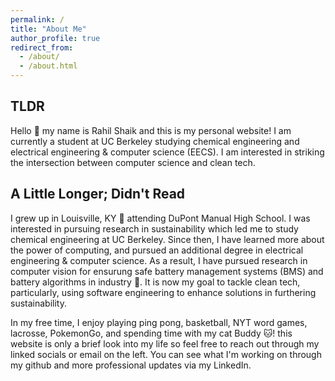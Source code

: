 ```yaml
---
permalink: /
title: "About Me"
author_profile: true
redirect_from: 
  - /about/
  - /about.html
---
```


## TLDR
Hello 👋 my name is Rahil Shaik and this is my personal website! I am currently a student at UC Berkeley studying chemical engineering and electrical engineering & computer science (EECS). I am interested in striking the intersection between computer science and clean tech. 


## A Little Longer; Didn't Read
I grew up in Louisville, KY 🐎 attending DuPont Manual High School. I was interested in pursuing research in sustainability which led me to study chemical engineering at UC Berkeley. Since then, I have learned more about the power of computing, and pursued an additional degree in electrical engineering & computer science. As a result, I have pursued research in computer vision for ensurung safe battery management systems (BMS) and battery algorithms in industry 🔋. It is now my goal to tackle clean tech, particularly, using software engineering to enhance solutions in furthering sustainability.

In my free time, I enjoy playing ping pong, basketball, NYT word games, lacrosse, PokemonGo, and spending time with my cat Buddy 🐱! this website is only a brief look into my life so feel free to reach out through my linked socials or email on the left. You can see what I'm working on through my github and more professional updates via my LinkedIn.


<!-- <figure style="display: inline-block; margin-right: 10px; text-align: center; width: 350px;">
  <img src="../images/500x300.png" alt="Company Logo" width="350" style="border: 1px solid #ddd; padding: 5px;"/>
  <figcaption style="font-size: 14px; color: #666;">Caption for the first image</figcaption>
</figure>
<figure style="display: inline-block; text-align: center; width: 350px;">
  <img src="../images/500x300.png" alt="Company Logo" width="350" style="border: 1px solid #ddd; padding: 5px;"/>
  <figcaption style="font-size: 14px; color: #666;">Caption for the second image</figcaption>
</figure>
<figure style="display: inline-block; margin-right: 10px; text-align: center; width: 350px;">
  <img src="../images/500x300.png" alt="Company Logo" width="350" style="border: 1px solid #ddd; padding: 5px;"/>
  <figcaption style="font-size: 14px; color: #666;">Caption for the first image</figcaption>
</figure>
<figure style="display: inline-block; text-align: center; width: 350px;">
  <img src="../images/500x300.png" alt="Company Logo" width="350" style="border: 1px solid #ddd; padding: 5px;"/>
  <figcaption style="font-size: 14px; color: #666;">Caption for the second image</figcaption>
</figure> -->


